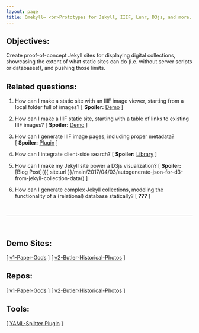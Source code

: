 ```yaml
---
layout: page
title: Omekyll— <br>Prototypes for Jekyll, IIIF, Lunr, D3js, and more.
---
```

## Objectives:
Create proof-of-concept Jekyll sites for displaying digital collections, showcasing the extent of what static sites can do (i.e. without server scripts or databases!), and pushing those limits.

## Related questions:

1. How can I make a static site with an IIIF image viewer, starting from a local folder full of images? [&nbsp;__Spoiler:__ [Demo](../papergods_site)&nbsp;]

2. How can I make a IIIF static site, starting with a table of links to existing IIIF images? [&nbsp;__Spoiler:__ [Demo](../historical-photos)&nbsp;]

3. How can I generate IIIF image pages, including proper metadata? [&nbsp;__Spoiler:__ [Plugin](https://github.com/mnyrop/YAML-Splitter)&nbsp;]

4. How can I integrate client-side search? [&nbsp;__Spoiler:__ [Library](https://lunrjs.com/)&nbsp;]

5. How can I make my Jekyll site power a D3js visualization? [&nbsp;__Spoiler:__ [Blog Post]({{ site.url }}/main/2017/04/03/autogenerate-json-for-d3-from-jekyll-collection-data/)&nbsp;]

6. How can I generate complex Jekyll collections, modeling the functionality of a (relational) database statically? [ __???__ ]

<br>
<hr>
<br>

## Demo Sites:
[ [v1-Paper-Gods](../papergods_site) ] [ [v2-Butler-Historical-Photos](../historical-photos) ]
## Repos:
[ [v1-Paper-Gods](https://github.com/mnyrop/Paper-Gods-DLST-Demo) ] [ [v2-Butler-Historical-Photos](https://github.com/mnyrop/Butler-Historical-Photos) ]
## Tools:
[ [YAML-Splitter Plugin](https://github.com/mnyrop/YAML-Splitter) ]
